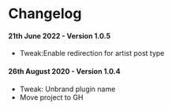 # Changelog

#### 21th June 2022 - Version 1.0.5

-   Tweak:Enable redirection for artist post type

#### 26th August 2020 - Version 1.0.4

-   Tweak: Unbrand plugin name
-   Move project to GH
